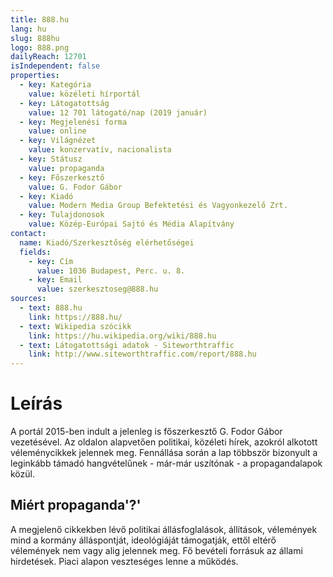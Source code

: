 ```yaml
---
title: 888.hu
lang: hu
slug: 888hu
logo: 888.png
dailyReach: 12701
isIndependent: false
properties:
  - key: Kategória
    value: közéleti hírportál
  - key: Látogatottság
    value: 12 701 látogató/nap (2019 január)
  - key: Megjelenési forma
    value: online
  - key: Világnézet
    value: konzervatív, nacionalista
  - key: Státusz
    value: propaganda
  - key: Főszerkesztő
    value: G. Fodor Gábor
  - key: Kiadó
    value: Modern Media Group Befektetési és Vagyonkezelő Zrt.
  - key: Tulajdonosok
    value: Közép-Európai Sajtó és Média Alapítvány
contact:
  name: Kiadó/Szerkesztőség elérhetőségei
  fields:
    - key: Cím
      value: 1036 Budapest, Perc. u. 8.
    - key: Email
      value: szerkesztoseg@888.hu
sources:
  - text: 888.hu
    link: https://888.hu/
  - text: Wikipedia szócikk
    link: https://hu.wikipedia.org/wiki/888.hu
  - text: Látogatottsági adatok - Siteworthtraffic
    link: http://www.siteworthtraffic.com/report/888.hu
---
```


# Leírás

A portál 2015-ben indult a jelenleg is főszerkesztő G. Fodor Gábor vezetésével. Az oldalon alapvetően politikai, közéleti hírek, azokról alkotott véleménycikkek jelennek meg. Fennállása során a lap többször bizonyult a leginkább támadó hangvételűnek - már-már uszítónak - a propagandalapok közül.

## Miért propaganda'?'

A megjelenő cikkekben lévő politikai állásfoglalások, állítások, vélemények mind a kormány álláspontját, ideológiáját támogatják, ettől eltérő vélemények nem vagy alig jelennek meg.
Fő bevételi forrásuk az állami hirdetések. Piaci alapon veszteséges lenne a működés.